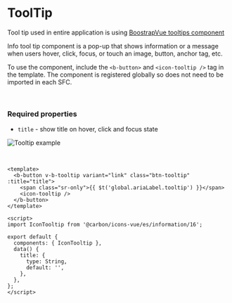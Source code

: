 # ToolTip

Tool tip used in entire application is using [BoostrapVue tooltips component](https://bootstrap-vue.org/docs/components/tooltip)  

Info tool tip component is a pop-up that shows information or a message when users hover, click, focus, or touch an image, button, anchor tag, etc.

To use the component, include the `<b-button>` and `<icon-tooltip />` tag in the template. The component is registered globally so does not need to be imported in each SFC.

<br/>

### Required properties

- `title` - show title on hover, click and focus state

![Tooltip example](/tooltip.png)

<br/>

```vue
<template>
  <b-button v-b-tooltip variant="link" class="btn-tooltip" :title="title">
    <span class="sr-only">{{ $t('global.ariaLabel.tooltip') }}</span>
    <icon-tooltip />
  </b-button>
</template>

<script>
import IconTooltip from '@carbon/icons-vue/es/information/16';

export default {
  components: { IconTooltip },
  data() {
    title: {
      type: String,
      default: '',
    },
  },
};
</script>
```
